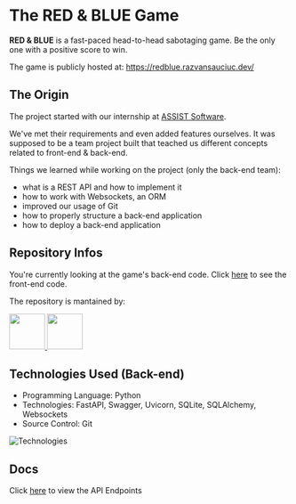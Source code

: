 # The RED & BLUE Game

**RED & BLUE** is a fast-paced head-to-head sabotaging game. Be the only one with a positive score to win.

The game is publicly hosted at: https://redblue.razvansauciuc.dev/

## The Origin

The project started with our internship at [ASSIST Software](https://assist-software.net/).

We've met their requirements and even added features ourselves. It was supposed to be a team project built that teached us different concepts related to front-end & back-end.

Things we learned while working on the project (only the back-end team):

- what is a REST API and how to implement it
- how to work with Websockets, an ORM
- improved our usage of Git
- how to properly structure a back-end application
- how to deploy a back-end application

## Repository Infos

You're currently looking at the game's back-end code. Click [here](https://github.com/sauciucrazvan/red-blue-frontend) to see the front-end code.

The repository is mantained by:

<a href="https://github.com/sauciucrazvan">
    <img src="https://github.com/sauciucrazvan.png" width="64px"/>
</a>

<a href="https://github.com/IacobRuben-Alexandru">
    <img src="https://github.com/IacobRuben-Alexandru.png" width="64px"/>
</a>

## Technologies Used (Back-end)

- Programming Language: Python
- Technologies: FastAPI, Swagger, Uvicorn, SQLite, SQLAlchemy, Websockets
- Source Control: Git

![Technologies](https://skillicons.dev/icons?i=python,fastapi,sqlite,git)

## Docs

Click [here](https://api.redblue.razvansauciuc.dev:8000/docs) to view the API Endpoints

